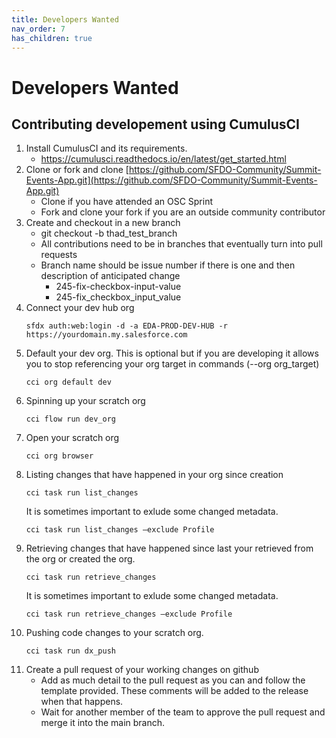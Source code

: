 ```yaml
---
title: Developers Wanted
nav_order: 7
has_children: true
---
```


# Developers Wanted

## Contributing developement using CumulusCI

1. Install CumulusCI and its requirements.
    * https://cumulusci.readthedocs.io/en/latest/get_started.html
2. Clone or fork and clone [https://github.com/SFDO-Community/Summit-Events-App.git](https://github.com/SFDO-Community/Summit-Events-App.git)
    * Clone if you have attended an OSC Sprint
    * Fork and clone your fork if you are an outside community contributor
3. Create and checkout in a new branch
    * git checkout -b thad_test_branch
    * All contributions need to be in branches that eventually turn into pull requests
    * Branch name should be issue number if there is one and then description of anticipated change
        * 245-fix-checkbox-input-value
        * 245-fix_checkbox_input_value
4. Connect your dev hub org
    ```
    sfdx auth:web:login -d -a EDA-PROD-DEV-HUB -r https://yourdomain.my.salesforce.com
    ```
5. Default your dev org. This is optional but if you are developing it allows you to stop referencing your org target in commands (--org org_target)
    ```
    cci org default dev
    ```
6. Spinning up your scratch org
    ```
    cci flow run dev_org
    ```
7. Open your scratch org
    ```
    cci org browser 
    ```
8. Listing changes that have happened in your org since creation
    ```
    cci task run list_changes
    ```
    It is sometimes important to exlude some changed metadata.
    ```
    cci task run list_changes –exclude Profile
    ```
9. Retrieving changes that have happened since last your retrieved from the org or created the org.
    ```
    cci task run retrieve_changes
    ```
    It is sometimes important to exlude some changed metadata.
    ```
    cci task run retrieve_changes –exclude Profile
    ```
10. Pushing code changes to your scratch org.
    ```
    cci task run dx_push
    ```
11. Create a pull request of your working changes on github
    * Add as much detail to the pull request as you can and follow the template provided. These comments will be added to the release when that happens.
    * Wait for another member of the team to approve the pull request and merge it into the main branch.
